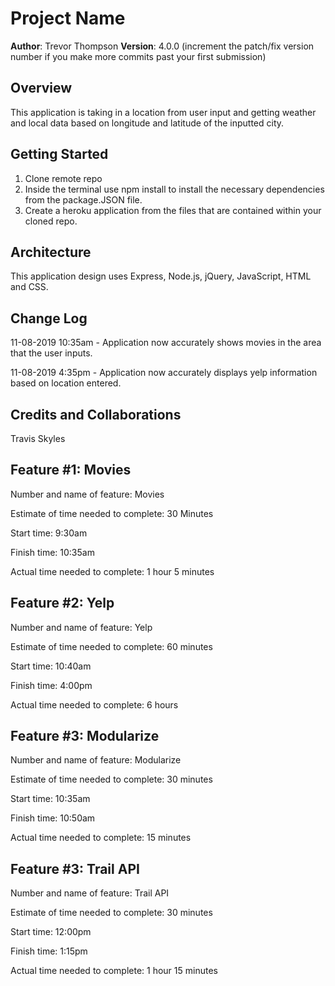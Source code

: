 # Project Name

**Author**: Trevor Thompson
**Version**: 4.0.0 (increment the patch/fix version number if you make more commits past your first submission)

## Overview

This application is taking in a location from user input and getting weather and local data based on longitude and latitude of the inputted city.

## Getting Started

1. Clone remote repo
2. Inside the terminal use npm install to install the necessary dependencies from the package.JSON file.
3. Create a heroku application from the files that are contained within your cloned repo.

## Architecture

This application design uses Express, Node.js, jQuery, JavaScript, HTML and CSS.

## Change Log

11-08-2019 10:35am - Application now accurately shows movies in the area that the user inputs.

11-08-2019 4:35pm - Application now accurately displays yelp information based on location entered.

## Credits and Collaborations
  Travis Skyles

## Feature #1: Movies

Number and name of feature: Movies

Estimate of time needed to complete: 30 Minutes

Start time: 9:30am

Finish time: 10:35am

Actual time needed to complete: 1 hour 5 minutes

## Feature #2: Yelp

Number and name of feature: Yelp

Estimate of time needed to complete: 60 minutes

Start time: 10:40am

Finish time: 4:00pm 

Actual time needed to complete: 6 hours

## Feature #3: Modularize

Number and name of feature: Modularize

Estimate of time needed to complete: 30 minutes

Start time: 10:35am

Finish time: 10:50am

Actual time needed to complete: 15 minutes

## Feature #3: Trail API

Number and name of feature: Trail API

Estimate of time needed to complete: 30 minutes

Start time: 12:00pm

Finish time: 1:15pm

Actual time needed to complete: 1 hour 15 minutes
